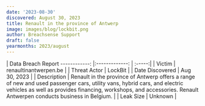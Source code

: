 ```yaml
---
date: '2023-08-30'
discovered: August 30, 2023
title: Renault in the province of Antwerp
image: images/blog/lockbit.png
author: Breachsense Support
draft: false
yearmonths: 2023/august
---
```



| Data Breach Report
------------:     |:-------------:    | :-----:|
| Victim      | renaultinantwerpen.be      | 
| Threat Actor      | LockBit      | 
| Date Discovered      | Aug 30, 2023      | 
| Description      | Renault in the province of Antwerp offers a range of new and used passenger cars, utility vans, hybrid cars, and electric vehicles as well as provides financing, workshops, and accessories. Renault Antwerpen conducts business in Belgium.      | 
| Leak Size      | Unknown      | 

